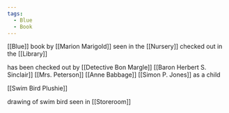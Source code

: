 ```yaml
---
tags:
  - Blue
  - Book
---
```

[[Blue]] book by [[Marion Marigold]]
seen in the [[Nursery]]
checked out in the [[Library]]

has been checked out by
[[Detective Bon Margle]]
[[Baron Herbert S. Sinclair]]
[[Mrs. Peterson]]
[[Anne Babbage]]
[[Simon P. Jones]] as a child


[[Swim Bird Plushie]]

drawing of swim bird seen in [[Storeroom]]

